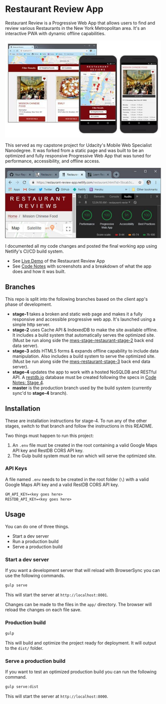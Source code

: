 # Restaurant Review App

Restaurant Review is a Progressive Web App that allows users to find and review various Restaurants in the New York Metropolitan area. It's an interactive PWA with dynamic offline capabilities.

<!-- [![forthebadge](https://forthebadge.com/images/badges/designed-in-etch-a-sketch.svg)](https://forthebadge.com) [![forthebadge](https://forthebadge.com/images/badges/made-with-crayons.svg)](https://forthebadge.com) -->

![Restaurant Review App](docs/assets/images/hero.jpg)

This served as my capstone project for Udacity's Mobile Web Specialist Nanodegree. It was forked from a static page and was built to be an optimized and fully responsive Progressive Web App that was tuned for performance, accessibility, and offline access.

![Restaurant Review App](docs/assets/images/audit2-small.jpg)

I documented all my code changes and posted the final working app using Netlify's CI/CD build system.

- See [Live Demo](https://restaurant-review-app.netlify.com) of the Restaurant Review App
- See [Code Notes](https://james-priest.github.io/mws-restaurant-stage-1/) with screenshots and a breakdown of what the app does and how it was built.

## Branches

This repo is split into the following branches based on the client app's phase of development.

- **stage-1** takes a broken and static web page and makes it a fully responsive and accessible progressive web app. It's launched using a simple http server.
- **stage-2** uses Cache API & IndexedDB to make the site available offline. It includes a build system that automatically serves the optimized site. (Must be run along side the [mws-stage-restaurant-stage-2](https://github.com/james-priest/mws-restaurant-stage-2)  back end data server).
- **stage-3** adds HTML5 forms & expands offline capability to include data manipulation. Also includes a build system to serve the optimized site. (Must be run along side the [mws-restaurant-stage-3](https://github.com/james-priest/mws-restaurant-stage-3) back end data server).
- **stage-4** updates the app to work with a hosted NoSQLDB and RESTful API. A [restdb.io](https://restdb.io) database must be created following the specs in [Code Notes: Stage 4](https://james-priest.github.io/mws-restaurant-stage-1/stage4.html).
- **master** is the production branch used by the build system (currently sync'd to **stage-4** branch).

## Installation

These are installation instructions for stage-4. To run any of the other stages, switch to that branch and follow the instructions in this README.

Two things must happen to run this project:

1. An `.env` file must be created in the root containing a valid Google Maps API key and RestDB CORS API key.
2. The Gulp build system must be run which will serve the optimized site.

### API Keys

A file named `.env` needs to be created in the root folder (`\`) with a valid Google Maps API key and a valid RestDB CORS API key.

```text
GM_API_KEY=<key goes here>
RESTDB_API_KEY=<key goes here>
```

## Usage
You can do one of three things.

- Start a dev server
- Run a production build
- Serve a production build


<!-- ### Development Build with Server -->
### Start a dev server

If you want a development server that will reload with BrowserSync you can use the following commands.

<!-- #### Start the dev server -->

```bash
gulp serve
```

This will start the server at `http://localhost:8001`.

Changes can be made to the files in the `app/` directory. The browser will reload the changes on each file save.

### Production build

```bash
gulp
```

This will build and optimize the project ready for deployment. It will output to the `dist/` folder.

<!-- ### Production Build with Server -->
### Serve a production build

If you want to test an optimized production build you can run the following command.

<!-- #### Serve a production build -->

```bash
gulp serve:dist
```

This will start the server at `http://localhost:8000`.

